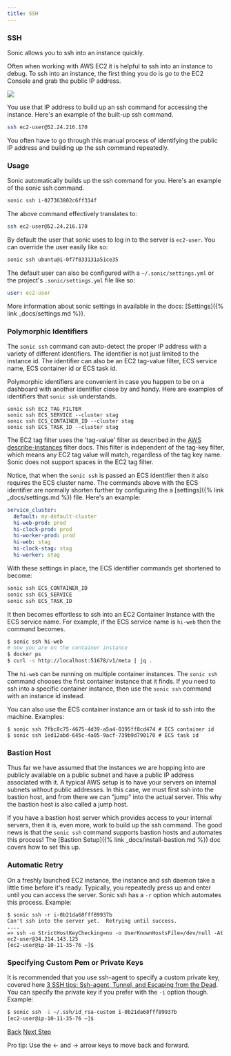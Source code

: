 ```yaml
---
title: SSH
---
```


### SSH

Sonic allows you to ssh into an instance quickly.

Often when working with AWS EC2 it is helpful to ssh into an instance to debug.  To ssh into an instance, the first thing you do is go to the EC2 Console and grab the public IP address.

<img src="/img/tutorials/ec2-console-public-ip.png" class="doc-photo" />

You use that IP address to build up an ssh command for accessing the instance.  Here's an example of the built-up ssh command.

```sh
ssh ec2-user@52.24.216.170
```

You often have to go through this manual process of identifying the public IP address and building up the ssh command repeatedly.

### Usage

Sonic automatically builds up the ssh command for you. Here's an example of the sonic ssh command.

```sh
sonic ssh i-027363802c6ff314f
```

The above command effectively translates to:

```sh
ssh ec2-user@52.24.216.170
```

By default the user that sonic uses to log in to the server is `ec2-user`. You can override the user easily like so:

```sh
sonic ssh ubuntu@i-0f7f833131a51ce35
```

The default user can also be configured with a `~/.sonic/settings.yml` or the project's `.sonic/settings.yml` file like so:

```yaml
user: ec2-user
```

More information about sonic settings in available in the docs: [Settings]({% link _docs/settings.md %}).

### Polymorphic Identifiers

The `sonic ssh` command can auto-detect the proper IP address with a variety of different identifiers.  The identifier is not just limited to the instance id. The identifier can also be an EC2 tag-value filter, ECS service name, ECS container id or ECS task id.

Polymorphic identifiers are convenient in case you happen to be on a dashboard with another identifier close by and handy.  Here are examples of identifiers that `sonic ssh` understands.

```
sonic ssh EC2_TAG_FILTER
sonic ssh ECS_SERVICE --cluster stag
sonic ssh ECS_CONTAINER_ID --cluster stag
sonic ssh ECS_TASK_ID --cluster stag
```

The EC2 tag filter uses the 'tag-value' filter as described in the [AWS describe-instances](http://docs.aws.amazon.com/cli/latest/reference/ec2/describe-instances.html) filter docs. This filter is independent of the tag-key filter, which means any EC2 tag value will match, regardless of the tag key name.  Sonic does not support spaces in the EC2 tag filter.

Notice, that when the `sonic ssh` is passed an ECS identifier then it also requires the ECS cluster name. The commands above with the ECS identifier are normally shorten further by configuring the a [settings]({% link _docs/settings.md %}) file.  Here's an example:

```yaml
service_cluster:
  default: my-default-cluster
  hi-web-prod: prod
  hi-clock-prod: prod
  hi-worker-prod: prod
  hi-web: stag
  hi-clock-stag: stag
  hi-worker: stag
```

With these settings in place, the ECS identifier commands get shortened to become:

```sh
sonic ssh ECS_CONTAINER_ID
sonic ssh ECS_SERVICE
sonic ssh ECS_TASK_ID
```

It then becomes effortless to ssh into an EC2 Container Instance with the ECS service name.  For example, if the ECS service name is `hi-web` then the command becomes.

```sh
$ sonic ssh hi-web
# now you are on the container instance
$ docker ps
$ curl -s http://localhost:51678/v1/meta | jq .
```

The `hi-web` can be running on multiple container instances.  The `sonic ssh` command chooses the first container instance that it finds.  If you need to ssh into a specific container instance, then use the `sonic ssh` command with an instance id instead.

You can also use the ECS container instance arn or task id to ssh into the machine.  Examples:

```
$ sonic ssh 7fbc8c75-4675-4d39-a5a4-0395ff8cd474 # ECS container id
$ sonic ssh 1ed12abd-645c-4a05-9acf-739b9d790170 # ECS task id
```

### Bastion Host

Thus far we have assumed that the instances we are hopping into are publicly available on a public subnet and have a public IP address associated with it.  A typical AWS setup is to have your servers on internal subnets without public addresses.  In this case, we must first ssh into the bastion host, and from there we can "jump" into the actual server.  This why the bastion host is also called a jump host.

If you have a bastion host server which provides access to your internal servers, then it is, even more, work to build up the ssh command.  The good news is that the `sonic ssh` command supports bastion hosts and automates this process! The [Bastion Setup]({% link _docs/install-bastion.md %}) doc covers how to set this up.

### Automatic Retry

On a freshly launched EC2 instance, the instance and ssh daemon take a little time before it's ready.  Typically, you repeatedly press up and enter until you can access the server.  Sonic ssh has a `-r` option which automates this process.  Example:

```
$ sonic ssh -r i-0b21da68fff89937b
Can't ssh into the server yet.  Retrying until success.
....
=> ssh -o StrictHostKeyChecking=no -o UserKnownHostsFile=/dev/null -At ec2-user@34.214.143.125
[ec2-user@ip-10-11-35-76 ~]$
```

### Specifying Custom Pem or Private Keys

It is recommended that you use ssh-agent to specify a custom private key, covered here [3 SSH tips: Ssh-agent, Tunnel, and Escaping from the Dead](https://blog.boltops.com/2017/09/21/3-ssh-tips-ssh-agent-tunnel-and-escaping-from-the-dead).  You can specify the private key if you prefer with the `-i` option though.  Example:

```sh
$ sonic ssh -i ~/.ssh/id_rsa-custom i-0b21da68fff89937b
[ec2-user@ip-10-11-35-76 ~]$
```

<a id="prev" class="btn btn-basic" href="{% link _docs/tutorial.md %}">Back</a>
<a id="next" class="btn btn-primary" href="{% link _docs/tutorial-ecs-exec.md %}">Next Step</a>
<p class="keyboard-tip">Pro tip: Use the <- and -> arrow keys to move back and forward.</p>
